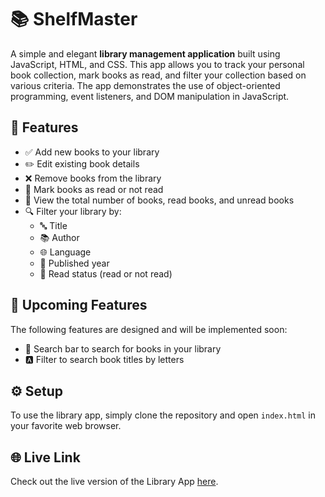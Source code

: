 # 📚 ShelfMaster

A simple and elegant **library management application** built using JavaScript, HTML, and CSS. This app allows you to track your personal book collection, mark books as read, and filter your collection based on various criteria. The app demonstrates the use of object-oriented programming, event listeners, and DOM manipulation in JavaScript.

## 🌟 Features

- ✅ Add new books to your library
- ✏️ Edit existing book details
- ❌ Remove books from the library
- 📖 Mark books as read or not read
- 🔢 View the total number of books, read books, and unread books
- 🔍 Filter your library by:
  - 🔤 Title
  - 📚 Author
  - 🌐 Language
  - 📅 Published year
  - 📘 Read status (read or not read)

## 🚧 Upcoming Features

The following features are designed and will be implemented soon:

- 🧲 Search bar to search for books in your library
- 🅰️ Filter to search book titles by letters

## ⚙️ Setup

To use the library app, simply clone the repository and open `index.html` in your favorite web browser.

## 🌐 Live Link

Check out the live version of the Library App [here](https://xsayedmahmud.github.io/shelfMaster/).
